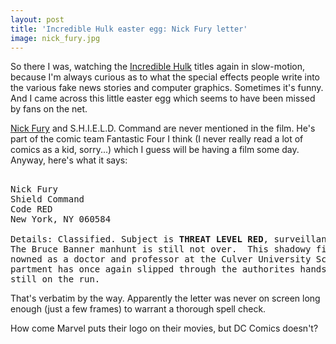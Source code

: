 ```yaml
---
layout: post
title: 'Incredible Hulk easter egg: Nick Fury letter'
image: nick_fury.jpg
---
```



So there I was, watching the <a href="http://www.imdb.com/title/tt0800080/">Incredible Hulk</a> titles again in slow-motion, because I'm always curious as to what the special effects people write into the various fake news stories and computer graphics. Sometimes it's funny. And I came across this little easter egg which seems to have been missed by fans on the net.

<a href="http://en.wikipedia.org/wiki/Nick_Fury">Nick Fury</a> and S.H.I.E.L.D. Command are never mentioned in the film. He's part of the comic team Fantastic Four I think (I never really read a lot of comics as a kid, sorry...) which I guess will be having a film some day. Anyway, here's what it says:

<pre><br />Nick Fury<br />Shield Command<br />Code RED<br />New York, NY 060584<br /><br />Details: Classified. Subject is <strong>THREAT LEVEL RED</strong>, surveillance only.<br />The Bruce Banner manhunt is still not over.  This shadowy figure re-<br />nowned as a doctor and professor at the Culver University Science De-<br />partment has once again slipped through the authorites hands and is<br />still on the run.</pre>

That's verbatim by the way. Apparently the letter was never on screen long enough (just a few frames) to warrant a thorough spell check.

How come Marvel puts their logo on their movies, but DC Comics doesn't?
